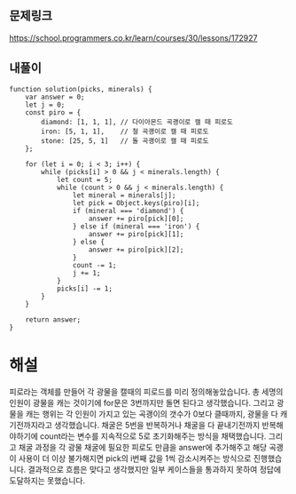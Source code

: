 ## 문제링크

https://school.programmers.co.kr/learn/courses/30/lessons/172927

## 내풀이

```
function solution(picks, minerals) {
    var answer = 0;
    let j = 0;
    const piro = {
        diamond: [1, 1, 1], // 다이아몬드 곡괭이로 캘 때 피로도
        iron: [5, 1, 1],    // 철 곡괭이로 캘 때 피로도
        stone: [25, 5, 1]   // 돌 곡괭이로 캘 때 피로도
    };

    for (let i = 0; i < 3; i++) {
        while (picks[i] > 0 && j < minerals.length) {
            let count = 5;
            while (count > 0 && j < minerals.length) {
                let mineral = minerals[j];
                let pick = Object.keys(piro)[i];
                if (mineral === 'diamond') {
                    answer += piro[pick][0];
                } else if (mineral === 'iron') {
                    answer += piro[pick][1];
                } else {
                    answer += piro[pick][2];
                }
                count -= 1;
                j += 1;
            }
            picks[i] -= 1;
        }
    }

    return answer;
}
```

# 해설

피로라는 객체를 만들어 각 광물을 캘때의 피로드를 미리 정의해놓았습니다.
총 세명의 인원이 광물을 캐는 것이기에 for문은 3번까지만 돌면 된다고 생각했습니다.
그리고 광물을 캐는 행위는 각 인원이 가지고 있는 곡괭이의 갯수가 0보다 클때까지, 광물을 다 캐기전까지라고 생각했습니다.
채굴은 5번을 반복하거나 채굴을 다 끝내기전까지 반복해야하기에 count라는 변수를 지속적으로 5로 초기화해주는 방식을 채택했습니다.
그리고 채굴 과정을 각 광물 채굴에 필요한 피로도 만큼을 answer에 추가해주고
해당 곡괭이 사용이 더 이상 불가해지면 pick의 i번째 값을 1씩 감소시켜주는 방식으로 진행했습니다.
결과적으로 흐름은 맞다고 생각했지만 일부 케이스들을 통과하지 못하여 정답에 도달하지는 못했습니다.
